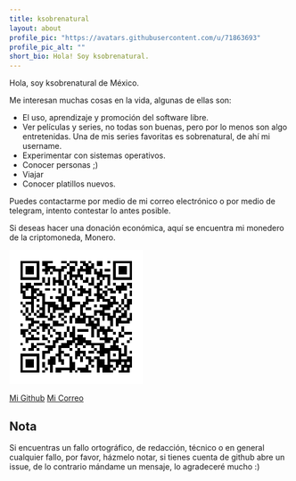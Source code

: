 ```yaml
---
title: ksobrenatural
layout: about
profile_pic: "https://avatars.githubusercontent.com/u/71863693"
profile_pic_alt: ""
short_bio: Hola! Soy ksobrenatural.
---
```


Hola, soy ksobrenatural de México.

Me interesan muchas cosas en la vida, algunas de ellas son:

- El uso, aprendizaje y promoción del software libre.
- Ver películas y series, no todas son buenas, pero por
 lo menos son algo entretenidas.
 Una de mis series favoritas es sobrenatural, de ahí mi username.
- Experimentar con sistemas operativos.
- Conocer personas ;)
- Viajar
- Conocer platillos nuevos.

Puedes contactarme por medio de mi correo electrónico o por medio
 de telegram, intento contestar lo antes posible.

Si deseas hacer una donación económica, aquí se encuentra mi monedero
 de la criptomoneda, Monero.

![monero](https://github.com/ksobrenat32/ksobrenat32/blob/main/monero.png?raw=true)

[Mi Github](https://github.com/ksobrenat32)
[Mi Correo](mailto:ksobrenatural.7r4ty@8shield.net)

## Nota

Si encuentras un fallo ortográfico, de redacción, técnico o en
 general cualquier fallo, por favor, házmelo notar, si tienes
 cuenta de github abre un issue, de lo contrario mándame un mensaje,
 lo agradeceré mucho :)
